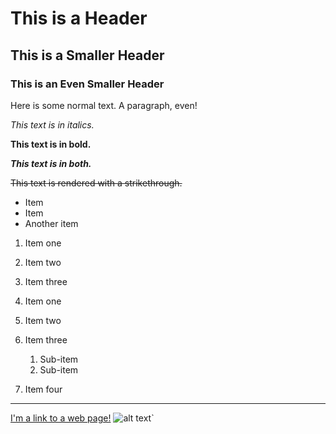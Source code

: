 # This is a Header

## This is a Smaller Header

### This is an Even Smaller Header

Here is some normal text. A paragraph, even!

_This text is in italics._

**This text is in bold.**

**_This text is in both._**

~~This text is rendered with a strikethrough.~~

- Item
- Item
- Another item

1. Item one
2. Item two
3. Item three

1. Item one
2. Item two
3. Item three 
    1. Sub-item 
    2. Sub-item
4. Item four

---

[I'm a link to a web page!](http://www.google.com)
![alt text](https://i.imgur.com/81qyN1y.jpg)`